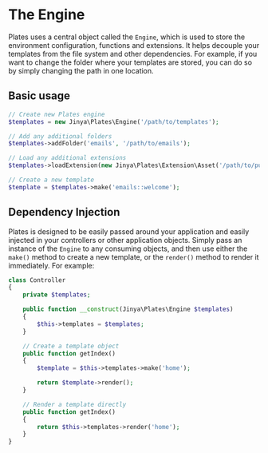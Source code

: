 # The Engine

Plates uses a central object called the `Engine`, which is used to store the environment configuration, functions and
extensions. It helps decouple your templates from the file system and other dependencies. For example, if you want to
change the folder where your templates are stored, you can do so by simply changing the path in one location.

## Basic usage

```php
// Create new Plates engine
$templates = new Jinya\Plates\Engine('/path/to/templates');

// Add any additional folders
$templates->addFolder('emails', '/path/to/emails');

// Load any additional extensions
$templates->loadExtension(new Jinya\Plates\Extension\Asset('/path/to/public'));

// Create a new template
$template = $templates->make('emails::welcome');
```

## Dependency Injection

Plates is designed to be easily passed around your application and easily injected in your controllers or other
application objects. Simply pass an instance of the `Engine` to any consuming objects, and then use either the `make()`
method to create a new template, or the `render()` method to render it immediately. For example:

```php
class Controller
{
    private $templates;

    public function __construct(Jinya\Plates\Engine $templates)
    {
        $this->templates = $templates;
    }

    // Create a template object
    public function getIndex()
    {
        $template = $this->templates->make('home');

        return $template->render();
    }

    // Render a template directly
    public function getIndex()
    {
        return $this->templates->render('home');
    }
}
```
